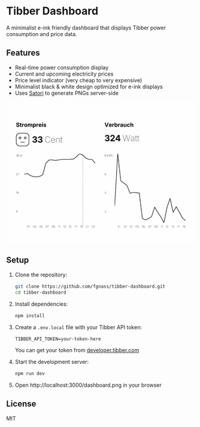 # Tibber Dashboard

A minimalist e-ink friendly dashboard that displays Tibber power consumption and price data.

## Features

- Real-time power consumption display
- Current and upcoming electricity prices
- Price level indicator (very cheap to very expensive)
- Minimalist black & white design optimized for e-ink displays
- Uses [Satori](https://github.com/vercel/satori) to generate PNGs server-side

![Screenshot](./screenshot.jpg)

## Setup

1. Clone the repository:

   ```bash
   git clone https://github.com/fgnass/tibber-dashboard.git
   cd tibber-dashboard
   ```

2. Install dependencies:

   ```bash
   npm install
   ```

3. Create a `.env.local` file with your Tibber API token:

   ```
   TIBBER_API_TOKEN=your-token-here
   ```

   You can get your token from [developer.tibber.com](https://developer.tibber.com)

4. Start the development server:

   ```bash
   npm run dev
   ```

5. Open http://localhost:3000/dashboard.png in your browser

## License

MIT
